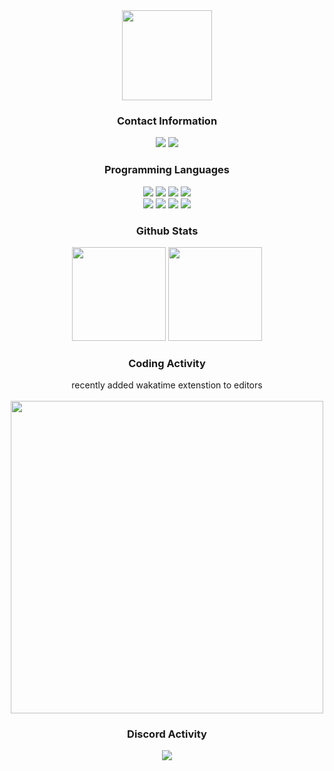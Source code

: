 
<div align="center">
  <a href="https://discord.com/users/336035290126876673" target"blank_"><img height="144px" src="https://cdn.discordapp.com/avatars/336035290126876673/29ee3e082452133aa093346bd00a055b.webp?size=1024&format=webp&width=0&height=256"></a>
</div>


<div align="center">
<h3>Contact Information</h3>
<a href="https://discord.com/users/336035290126876673" target"blank_"><img src="https://img.shields.io/badge/birb%237465%20-111111.svg?&style=for-the-badge&logo=discord&logoColor=white"></a>
<a href="https://github.com/svxf" target"blank_"><img src="https://img.shields.io/badge/GitHub%20-111111.svg?&style=for-the-badge&logo=github&logoColor=white"></a>
</div>


<div align="center">
<h3>Programming Languages</h3>
<img src="https://img.shields.io/badge/HTML5%20-111111.svg?&style=for-the-badge&logo=HTML5&logoColor=white">
<img src="https://img.shields.io/badge/CSS%20-111111.svg?&style=for-the-badge&logo=CSS3&logoColor=white">
<img src="https://img.shields.io/badge/JAVASCRIPT%20-111111.svg?&style=for-the-badge&logo=JAVASCRIPT&logoColor=white">
<img src="https://img.shields.io/badge/Java%20-111111.svg?&style=for-the-badge&logo=OpenJDK&logoColor=white">
  <br>
<img src="https://img.shields.io/badge/JSON%20-111111.svg?&style=for-the-badge&logo=JSON&logoColor=white">
<img src="https://img.shields.io/badge/LUA%20-111111.svg?&style=for-the-badge&logo=LUA&logoColor=white">
<img src="https://img.shields.io/badge/PYTHON%20-111111.svg?&style=for-the-badge&logo=PYTHON&logoColor=white">
<img src="https://img.shields.io/badge/C%23%20-111111.svg?&style=for-the-badge&logo=C-SHARP&logoColor=white">
</div>


<div align="center">
<h3>Github Stats</h3>
<!--   <div><img src="https://count.getloli.com/get/@svxf"/></div> -->
  <img src="https://github-readme-stats.vercel.app/api?username=svxf&count_private=true&hide_border=true&show_icons=true&include_all_commits=true&bg_color=0d1117&title_color=FFFFFF&text_color=9f9f9f&icon_color=FFFFFF" width="%100" height="150px">
  <img src="https://github-readme-stats.vercel.app/api/top-langs/?username=svxf&layout=compact&theme=nord&hide_border=true&bg_color=0d1117&border_radius=6&title_color=FFFFFF" width="%100" height="150px">
</a>

<div align="center">
  <div>
  <h3>Coding Activity</h3>
  <span>recently added wakatime extenstion to editors</span>
  </div>
  <br>
  <a href="https://wakatime.com"><img height="500px" src="https://wakatime.com/share/@birb/9ba07ea8-2229-4c6a-b4ea-e3d108fd78d1.png" /></a>
  <br>
  <div>
  <h3>Discord Activity</h3>
   <a href="https://discord.com/users/336035290126876673" target="_blank">
      <img src="https://lanyard-profile-readme.vercel.app/api/336035290126876673?bg=0d1117&animated=true&hideDiscrim=false&borderRadius=31px">
   </a>
  </div>
</div>

